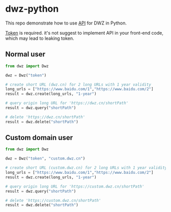 # dwz-python

This repo demonstrate how to use [API](https://dwz.cn/console/apidoc/v3) for DWZ in Python.

[Token](https://console.bce.baidu.com/dwz/#/dwz/token) is required.
it's not suggest to implement API in your front-end code, which may lead to leaking token.

## Normal user
```python
from dwz import Dwz

dwz = Dwz("token")

# create short URL (dwz.cn) for 2 long URLs with 1 year validity
long_urls = ["https://www.baidu.com/1","https://www.baidu.com/2"]
result = dwz.create(long_urls, "1-year")

# query origin long URL for 'https://dwz.cn/shortPath'
result = dwz.query("shortPath")

# delete 'https://dwz.cn/shortPath'
result = dwz.delete("shortPath")
```
## Custom domain user
```python
from dwz import Dwz

dwz = Dwz("token", "custom.dwz.cn")

# create short URL (custom.dwz.cn) for 2 long URLs with 1 year validity
long_urls = ["https://www.baidu.com/1","https://www.baidu.com/2"]
result = dwz.create(long_urls, "1-year")

# query origin long URL for 'https://custom.dwz.cn/shortPath'
result = dwz.query("shortPath")

# delete 'https://custom.dwz.cn/shortPath'
result = dwz.delete("shortPath")
```
